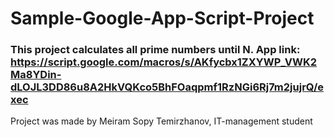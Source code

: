 # Sample-Google-App-Script-Project
### This project calculates all prime numbers until N. App link: https://script.google.com/macros/s/AKfycbx1ZXYWP_VWK2Ma8YDin-dLOJL3DD86u8A2HkVQKco5BhFOaqpmf1RzNGi6Rj7m2jujrQ/exec
Project was made by Meiram Sopy Temirzhanov, IT-management student

